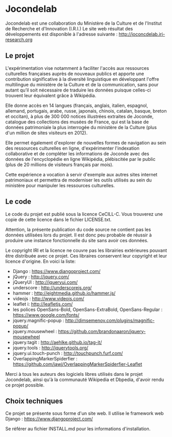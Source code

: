 Jocondelab
==========

Jocondelab est une collaboration du Ministère de la Culture et de l'Institut de Recherche et d'Innovation (I.R.I.)
Le site web résultat des développements est disponible à l'adresse suivante : http://joconcdelab.iri-research.org


Le projet
---------

L'expérimentation vise notamment à faciliter l'accès aux ressources culturelles françaises auprès de nouveaux publics et apporte une contribution significative à la diversité linguistique en développant l'offre multilingue du ministère de la Culture et de la communication, sans pour autant qu’il soit nécessaire de traduire les données puisque celles-ci trouvent leur équivalent grâce à Wikipédia.

Elle donne accès en 14 langues (français, anglais, italien, espagnol, allemand, portugais, arabe, russe, japonais, chinois, catalan, basque, breton et occitan), à plus de 300 000 notices illustrées extraites de Joconde, catalogue des collections des musées de France, qui est la base de données patrimoniale la plus interrogée du ministère de la Culture (plus d'un million de sites visiteurs en 2012).

Elle permet également d'explorer de nouvelles formes de navigation au sein des ressources culturelles en ligne, d'expérimenter l'indexation collaborative et de compléter les informations de Joconde avec des données de l'encyclopédie en ligne Wikipédia, plébiscitée par le public (plus de 20 millions de visiteurs français par mois).

Cette expérience a vocation à servir d'exemple aux autres sites internet patrimoniaux et permettra de moderniser les outils utilisés au sein du ministère pour manipuler les ressources culturelles.

Le code
-------

Le code du projet est publié sous la licence CeCILL-C. Vous trouverez une copie de cette licence dans le fichier LICENSE.txt.

Attention, la présente publication du code source ne contient pas les données utilisées lors du projet. Il est donc peu probable de réussir à produire une instance fonctionnelle du site sans avoir ces données.

Le copyright IRI et la licence ne couvre pas les librairies extérieures pouvant être distribuée avec ce projet.
Ces libraires conservent leur copyright et leur licence d'origine.
En voici la liste:
  - Django : https://www.djangoproject.com/
  - jQuery : http://jquery.com/
  - jQueryUI : http://jqueryui.com/
  - underscore : http://underscorejs.org/
  - hammer : http://eightmedia.github.io/hammer.js/
  - videojs : http://www.videojs.com/
  - leaflet i: http://leafletjs.com/
  - les polices OpenSans-Bold, OpenSans-ExtraBold, OpenSans-Regular : https://www.google.com/fonts/
  - jquery.magnific-popup : http://dimsemenov.com/plugins/magnific-popup/ 
  - jquery.mousewheel : https://github.com/brandonaaron/jquery-mousewheel
  - jquery.tagit : http://aehlke.github.io/tag-it/
  - jquery.tools : http://jquerytools.org/
  - jquery.ui.touch-punch : http://touchpunch.furf.com/
  - OverlappingMarkerSpiderfier : https://github.com/jawj/OverlappingMarkerSpiderfier-Leaflet

Merci à tous les auteurs des logiciels libres utilisés dans le projet Jocondelab, ainsi qu'à la communauté Wikipedia et Dbpedia, d'avoir rendu ce projet possible.

Choix techniques
----------------

Ce projet se présente sous forme d'un site web. Il utilise le framework web Django : https://www.djangoproject.com/

Se référer au fichier INSTALL.md pour les informations d'installation.


